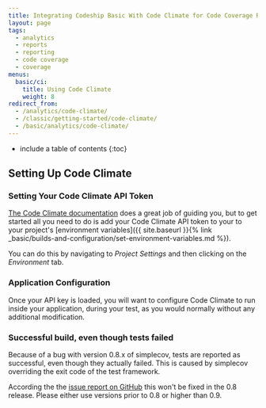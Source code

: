 ```yaml
---
title: Integrating Codeship Basic With Code Climate for Code Coverage Reports
layout: page
tags:
  - analytics
  - reports
  - reporting
  - code coverage
  - coverage
menus:
  basic/ci:
    title: Using Code Climate
    weight: 8
redirect_from:
  - /analytics/code-climate/
  - /classic/getting-started/code-climate/
  - /basic/analytics/code-climate/
---
```


* include a table of contents
{:toc}

## Setting Up Code Climate

### Setting Your Code Climate API Token

[The Code Climate documentation](http://docs.CodeClimate.com/article/219-setting-up-test-coverage) does a great job of guiding you, but to get started all you need to do is add your Code Climate API token to your to your project's [environment variables]({{ site.baseurl }}{% link _basic/builds-and-configuration/set-environment-variables.md %}).

You can do this by navigating to _Project Settings_ and then clicking on the _Environment_ tab.

### Application Configuration

Once your API key is loaded, you will want to configure Code Climate to run inside your application, during your test, as you would normally without any additional modification.

### Successful build, even though tests failed

Because of a bug with version 0.8.x of simplecov, tests are reported as successful, even though they actually failed. This is caused by simplecov overriding the exit code of the test framework.

According the the [issue report on GitHub](https://github.com/colszowka/simplecov/issues/281) this won't be fixed in the 0.8 release. Please either use versions prior to 0.8 or higher than 0.9.
